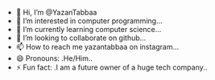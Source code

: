 - 👋 Hi, I’m @YazanTabbaa
- 👀 I’m interested in computer programming...
- 🌱 I’m currently learning computer science...
- 💞️ I’m looking to collaborate on github...
- 📫 How to reach me yazantabbaa on instagram...
- 😄 Pronouns: .He/Him..
- ⚡ Fun fact: .I am a future owner of a huge tech company..

<!---
YazanTabbaa/YazanTabbaa is a ✨ special ✨ repository because its `README.md` (this file) appears on your GitHub profile.
You can click the Preview link to take a look at your changes.
--->

